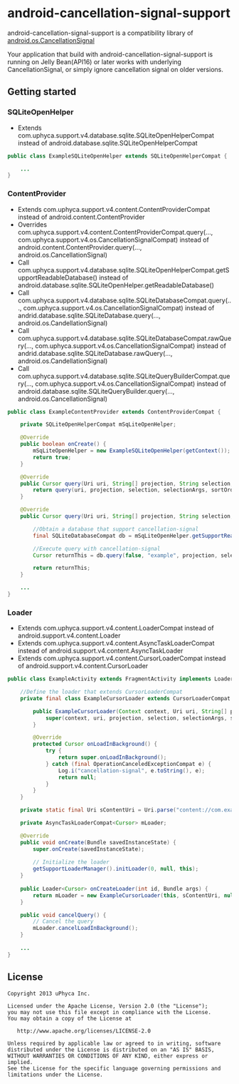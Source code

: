 android-cancellation-signal-support
===================================

android-cancellation-signal-support is a compatibility library of [android.os.CancellationSignal][1]



Your application that build with android-cancellation-signal-support is running on Jelly Bean(API16) or later works with underlying CancellationSignal, or simply ignore cancellation signal on older versions.


Getting started
-------


### SQLiteOpenHelper
 
- Extends com.uphyca.support.v4.database.sqlite.SQLiteOpenHelperCompat instead of android.database.sqlite.SQLiteOpenHelperCompat

```Java
public class ExampleSQLiteOpenHelper extends SQLiteOpenHelperCompat {

    ...
}
```

### ContentProvider

- Extends com.uphyca.support.v4.content.ContentProviderCompat instead of android.content.ContentProvider
- Overrides com.uphyca.support.v4.content.ContentProviderCompat.query(..., com.uphyca.support.v4.os.CancellationSignalCompat) instead of android.content.ContentProvider.query(..., android.os.CancellationSignal)
- Call com.uphyca.support.v4.database.sqlite.SQLiteOpenHelperCompat.getSupportReadableDatabase() instead of android.database.sqlite.SQLiteOpenHelper.getReadableDatabase()
- Call com.uphyca.support.v4.database.sqlite.SQLiteDatabaseCompat.query(..., com.uphyca.support.v4.os.CancellationSignalCompat) instead of andrid.database.sqlite.SQLiteDatabase.query(..., android.os.CandellationSignal)
- Call com.uphyca.support.v4.database.sqlite.SQLiteDatabaseCompat.rawQuery(..., com.uphyca.support.v4.os.CancellationSignalCompat) instead of andrid.database.sqlite.SQLiteDatabase.rawQuery(..., android.os.CandellationSignal)
- Call com.uphyca.support.v4.database.sqlite.SQLiteQueryBuilderCompat.query(..., com.uphyca.support.v4.os.CancellationSignalCompat) instead of android.database.sqlite.SQLiteQueryBuilder.query(..., android.os.CancellationSignal)


```Java
public class ExampleContentProvider extends ContentProviderCompat {

    private SQLiteOpenHelperCompat mSqLiteOpenHelper;

    @Override
    public boolean onCreate() {
        mSqLiteOpenHelper = new ExampleSQLiteOpenHelper(getContext());
        return true;
    }

    @Override
    public Cursor query(Uri uri, String[] projection, String selection, String[] selectionArgs, String sortOrder) {
        return query(uri, projection, selection, selectionArgs, sortOrder, (CancellationSignalCompat) null);
    }

    @Override
    public Cursor query(Uri uri, String[] projection, String selection, String[] selectionArgs, String sortOrder, CancellationSignalCompat cancellationSignal) {

        //Obtain a database that support cancellation-signal
        final SQLiteDatabaseCompat db = mSqLiteOpenHelper.getSupportReadableDatabase();

        //Execute query with cancellation-signal
        Cursor returnThis = db.query(false, "example", projection, selection, selectionArgs, null, null, null, null, cancellationSignal);

        return returnThis;
    }

    ...
}
```

### Loader

- Extends com.uphyca.support.v4.content.LoaderCompat instead of android.support.v4.content.Loader
- Extends com.uphyca.support.v4.content.AsyncTaskLoaderCompat instead of android.support.v4.content.AsyncTaskLoader
- Extends com.uphyca.support.v4.content.CursorLoaderCompat instead of android.support.v4.content.CursorLoader

```Java
public class ExampleActivity extends FragmentActivity implements LoaderCallbacks<Cursor>, Runnable {

    //Define the loader that extends CursorLoaderCompat
    private final class ExampleCursorLoader extends CursorLoaderCompat {

        public ExampleCursorLoader(Context context, Uri uri, String[] projection, String selection, String[] selectionArgs, String sortOrder) {
            super(context, uri, projection, selection, selectionArgs, sortOrder);
        }

        @Override
        protected Cursor onLoadInBackground() {
            try {
                return super.onLoadInBackground();
            } catch (final OperationCanceledExceptionCompat e) {
                Log.i("cancellation-signal", e.toString(), e);
                return null;
            }
        }
    }

    private static final Uri sContentUri = Uri.parse("content://com.example.cancellationsignal.support");

    private AsyncTaskLoaderCompat<Cursor> mLoader;

    @Override
    public void onCreate(Bundle savedInstanceState) {
        super.onCreate(savedInstanceState);
        
        // Initialize the loader
        getSupportLoaderManager().initLoader(0, null, this);
    }
    
    public Loader<Cursor> onCreateLoader(int id, Bundle args) {
        return mLoader = new ExampleCursorLoader(this, sContentUri, null, null, null, null);
    }

    public void cancelQuery() {
        // Cancel the query
        mLoader.cancelLoadInBackground();
    }
    
    ...
}
```


License
-------

    Copyright 2013 uPhyca Inc.

    Licensed under the Apache License, Version 2.0 (the "License");
    you may not use this file except in compliance with the License.
    You may obtain a copy of the License at

       http://www.apache.org/licenses/LICENSE-2.0

    Unless required by applicable law or agreed to in writing, software
    distributed under the License is distributed on an "AS IS" BASIS,
    WITHOUT WARRANTIES OR CONDITIONS OF ANY KIND, either express or implied.
    See the License for the specific language governing permissions and
    limitations under the License.


[1]: http://developer.android.com/reference/android/os/CancellationSignal.html
